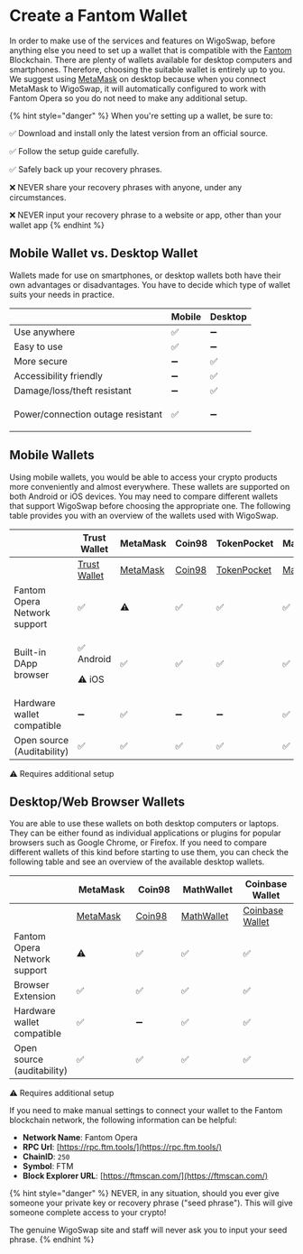 # Create a Fantom Wallet

In order to make use of the services and features on WigoSwap, before anything else you need to set up a wallet that is compatible with the [Fantom](https://fantom.foundation) Blockchain. There are plenty of wallets available for desktop computers and smartphones. Therefore, choosing the suitable wallet is entirely up to you. We suggest using [MetaMask](https://metamask.io/) on desktop because when you connect MetaMask to WigoSwap, it will automatically configured to work with Fantom Opera so you do not need to make any additional setup.

{% hint style="danger" %}
When you're setting up a wallet, be sure to:

✅ Download and install only the latest version from an official source.

✅ Follow the setup guide carefully.

✅ Safely back up your recovery phrases.

❌ NEVER share your recovery phrases with anyone, under any circumstances.

❌ NEVER input your recovery phrase to a website or app, other than your wallet app
{% endhint %}

## **Mobile Wallet vs. Desktop Wallet**

Wallets made for use on smartphones, or desktop wallets both have their own advantages or disadvantages. You have to decide which type of wallet suits your needs in practice.

|                                   | Mobile | Desktop      |
| --------------------------------- | ------ | ------------ |
| Use anywhere                      | ✅      | ➖            |
| Easy to use                       | ✅      | ➖            |
| More secure                       | ➖      | ✅            |
| Accessibility friendly            | ➖      | ✅            |
| Damage/loss/theft resistant       | ➖      | ✅            |
| Power/connection outage resistant | ✅      | <p>➖<br></p> |

## **Mobile Wallets**&#x20;

Using mobile wallets, you would be able to access your crypto products more conveniently and almost everywhere. These wallets are supported on both Android or iOS devices. You may need to compare different wallets that support WigoSwap before choosing the appropriate one. The following table provides you with an overview of the wallets used with WigoSwap.&#x20;

<table data-header-hidden><thead><tr><th></th><th width="150">Trust Wallet</th><th width="150">MetaMask</th><th width="150">Coin98</th><th width="150">TokenPocket</th><th width="150">MathWallet</th><th width="155">Coinbase Wallet</th></tr></thead><tbody><tr><td></td><td><a href="https://trustwallet.com/">Trust Wallet</a></td><td><a href="https://metamask.io/">MetaMask</a></td><td><a href="https://coin98.com/">Coin98</a></td><td><a href="https://www.tokenpocket.pro/">TokenPocket</a></td><td><a href="https://mathwallet.org/">MathWallet</a></td><td><a href="https://www.coinbase.com/wallet">Coinbase Wallet</a></td></tr><tr><td>Fantom Opera Network support</td><td>✅</td><td>⚠️</td><td>✅</td><td>✅</td><td>✅</td><td>✅</td></tr><tr><td>Built-in DApp browser</td><td><p>✅ Android</p><p>⚠️ iOS</p></td><td>✅</td><td>✅</td><td>✅</td><td>✅</td><td>✅</td></tr><tr><td>Hardware wallet compatible</td><td>➖</td><td>✅</td><td>➖</td><td>➖</td><td>✅</td><td>✅</td></tr><tr><td>Open source (Auditability)</td><td>✅</td><td>✅</td><td>✅</td><td>✅</td><td>✅</td><td>✅</td></tr></tbody></table>

⚠️ Requires additional setup

## **Desktop/Web Browser Wallets**

You are able to use these wallets on both desktop computers or laptops. They can be either found as individual applications or plugins for popular browsers such as Google Chrome, or Firefox. If you need to compare different wallets of this kind before starting to use them, you can check the following table and see an overview of the available desktop wallets.  &#x20;

<table data-header-hidden><thead><tr><th></th><th width="165.28571428571428">MetaMask</th><th width="150">Coin98</th><th width="150">MathWallet</th><th width="162">Coinbase Wallet</th></tr></thead><tbody><tr><td></td><td><a href="https://metamask.io/">MetaMask</a></td><td><a href="https://coin98.com/">Coin98</a></td><td><a href="https://mathwallet.org/">MathWallet</a></td><td><a href="https://www.coinbase.com/wallet">Coinbase Wallet</a></td></tr><tr><td>Fantom Opera Network support</td><td>⚠️</td><td>✅</td><td>✅</td><td>✅</td></tr><tr><td>Browser Extension</td><td>✅</td><td>✅</td><td>✅</td><td>✅</td></tr><tr><td>Hardware wallet compatible</td><td>✅</td><td>➖</td><td>✅</td><td>✅</td></tr><tr><td>Open source (auditability)</td><td>✅</td><td>✅</td><td>✅</td><td>✅</td></tr></tbody></table>

⚠️ Requires additional setup



If you need to make manual settings to connect your wallet to the Fantom blockchain network, the following information can be helpful:

* **Network Name**: Fantom Opera
* **RPC Url**: [https://rpc.ftm.tools/](https://rpc.ftm.tools/)
* **ChainID**: `250`
* **Symbol**: FTM
* **Block Explorer URL**: [https://ftmscan.com/](https://ftmscan.com/)

{% hint style="danger" %}
NEVER, in any situation, should you ever give someone your private key or recovery phrase ("seed phrase"). This will give someone complete access to your crypto!

The genuine WigoSwap site and staff will never ask you to input your seed phrase.
{% endhint %}
